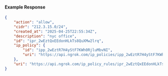 <!-- Code generated for API Clients. DO NOT EDIT. -->

#### Example Response

```json
{
	"action": "allow",
	"cidr": "212.3.15.0/24",
	"created_at": "2025-04-25T22:55:34Z",
	"description": "nyc office",
	"id": "ipr_2wEztQxEEdonHLkTs8QuXMw2lrq",
	"ip_policy": {
		"id": "ipp_2wEztR7H4yStF7KWh0RjluMbvNI",
		"uri": "https://api.ngrok.com/ip_policies/ipp_2wEztR7H4yStF7KWh0RjluMbvNI"
	},
	"uri": "https://api.ngrok.com/ip_policy_rules/ipr_2wEztQxEEdonHLkTs8QuXMw2lrq"
}
```
